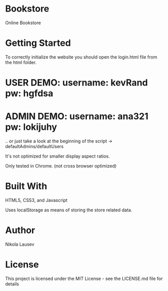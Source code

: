 # Bookstore
Online Bookstore

# Getting Started
To correctly initialize the website you should open the login.html file from the html folder.

# USER DEMO: username: kevRand  pw: hgfdsa

# ADMIN DEMO: username: ana321  pw: lokijuhy

.. or just take a look at the beginning of the script -> defaultAdmins/defaultUsers

It's not optimized for smaller display aspect ratios.

Only tested in Chrome. (not cross browser optimized)

# Built With
HTML5, CSS3, and Javascript

Uses localStorage as means of storing the store related data.

# Author
Nikola Lausev

# License
This project is licensed under the MIT License - see the LICENSE.md file for details
